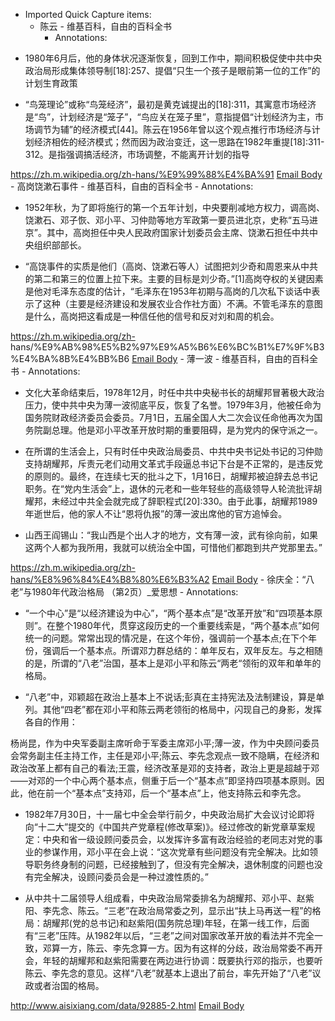 - Imported Quick Capture items:
    - 陈云 - 维基百科，自由的百科全书
        - Annotations:

* 1980年6月后，他的身体状况逐渐恢复，回到工作中，期间积极促使中共中央政治局形成集体领导制[18]:257、提倡“只生一个孩子是眼前第一位的工作”的计划生育政策

* “鸟笼理论”或称“鸟笼经济”，最初是黄克诚提出的[18]:311，其寓意市场经济是“鸟”，计划经济是“笼子”，“鸟应关在笼子里”，意指提倡“计划经济为主，市场调节为辅”的经济模式[44]。陈云在1956年曾以这个观点推行市场经济与计划经济相佐的经济模式；然而因为政治变迁，这一思路在1982年重提[18]:311-312。是指强调搞活经济，市场调整，不能离开计划的指导



https://zh.m.wikipedia.org/zh-hans/%E9%99%88%E4%BA%91 [Email Body](https://files.todoist.com/_ShS1__-Wts0Z-1GD0SLF7qX-sHSCIrMTRj_PmghNn00yjZ5Bo23OfCdg8jhKO1X/by/21878347/as/file.html)
    - 高岗饶漱石事件 - 维基百科，自由的百科全书
        - Annotations:

* 1952年秋，为了即将施行的第一个五年计划，中央要削减地方权力，调高岗、饶漱石、邓子恢、邓小平、习仲勋等地方军政第一要员进北京，史称“五马进京”。其中，高岗担任中央人民政府国家计划委员会主席、饶漱石担任中共中央组织部部长。

* “高饶事件的实质是他们（高岗、饶漱石等人）试图把刘少奇和周恩来从中共的第二和第三的位置上拉下来。主要的目标是刘少奇。”[1]高岗夺权的关键因素是他对毛泽东态度的估计，“毛泽东在1953年初期与高岗的几次私下谈话中表示了这种（主要是经济建设和发展农业合作社方面）不满。不管毛泽东的意图是什么，高岗把这看成是一种信任他的信号和反对刘和周的机会。



https://zh.m.wikipedia.org/zh-
hans/%E9%AB%98%E5%B2%97%E9%A5%B6%E6%BC%B1%E7%9F%B3%E4%BA%8B%E4%BB%B6 [Email Body](https://files.todoist.com/RfRNKhqpbr1NhN-tC98sU3AqC3xstompeSwxwYsZ1LcYgTakjLjNaf7B-m2Z9qHU/by/21878347/as/file.html)
    - 薄一波 - 维基百科，自由的百科全书
        - Annotations:

* 文化大革命结束后，1978年12月，时任中共中央秘书长的胡耀邦冒著极大政治压力，使中共中央为薄一波彻底平反，恢复了名誉。1979年3月，他被任命为国务院财政经济委员会委员。7月1日，五届全国人大二次会议任命他再次为国务院副总理。他是邓小平改革开放时期的重要阻碍，是为党内的保守派之一。

* 在所谓的生活会上，只有时任中央政治局委员、中共中央书记处书记的习仲勋支持胡耀邦，斥责元老们动用文革式手段逼总书记下台是不正常的，是违反党的原则的。最终，在连续七天的批斗之下，1月16日，胡耀邦被迫辞去总书记职务。在“党内生活会”上，退休的元老和一些年轻些的高级领导人轮流批评胡耀邦，未经过中共全会就完成了辞职程式[20]:330。由于此事，胡耀邦1989年逝世后，他的家人不让“恩将仇报”的薄一波出席他的官方追悼会。

* 山西王阎锡山：“我山西是个出人才的地方，文有薄一波，武有徐向前，如果这两个人都为我所用，我就可以统治全中国，可惜他们都跑到共产党那里去。”



https://zh.m.wikipedia.org/zh-hans/%E8%96%84%E4%B8%80%E6%B3%A2 [Email Body](https://files.todoist.com/bIQj2jVgLL873QAv83IfkXnxOaFsEgJ9Aayi27XeImXq0BwlETgBWPJGxcJ6IBe5/by/21878347/as/file.html)
    - 徐庆全：“八老”与1980年代政治格局 （第2页）_爱思想
        - Annotations:

* “一个中心”是“以经济建设为中心”，“两个基本点”是“改革开放”和“四项基本原则”。在整个1980年代，贯穿这段历史的一个重要线索是，“两个基本点”如何统一的问题。常常出现的情况是，在这个年份，强调前一个基本点;在下个年份，强调后一个基本点。所谓邓力群总结的：单年反右，双年反左。与之相随的是，所谓的“八老”治国，基本上是邓小平和陈云“两老“领衔的双年和单年的格局。

* “八老”中，邓颖超在政治上基本上不说话;彭真在主持宪法及法制建设，算是单列。其他“四老”都在邓小平和陈云两老领衔的格局中，闪现自己的身影，发挥各自的作用：

杨尚昆，作为中央军委副主席听命于军委主席邓小平;薄一波，作为中央顾问委员会常务副主任主持工作，主任是邓小平;陈云、李先念观点一致不隐瞒，在经济和政治改革上都有自己的看法;王震，经济改革是邓的支持者，政治上更是超越于邓——对邓的一个中心两个基本点，侧重于后一个“基本点”即坚持四项基本原则。因此，他在前一个“基本点”支持邓，后一个“基本点”上，他支持陈云和李先念。

* 1982年7月30日，十一届七中全会举行前夕，中央政治局扩大会议讨论即将向“十二大”提交的《中国共产党章程(修改草案)》。经过修改的新党章草案规定：中央和省一级设顾问委员会，以发挥许多富有政治经验的老同志对党的事业的参谋作用，邓小平在会上说：“这次党章有些问题没有完全解决。比如领导职务终身制的问题，已经接触到了，但没有完全解决，退休制度的问题也没有完全解决，设顾问委员会是一种过渡性质的。”

* 从中共十二届领导人组成看，中央政治局常委排名为胡耀邦、邓小平、赵紫阳、李先念、陈云。“三老”在政治局常委之列，显示出“扶上马再送一程”的格局：胡耀邦(党的总书记)和赵紫阳(国务院总理)年轻，在第一线工作，后面有“三老”压阵。从1982年以后，“三老”之间对国家改革开放的看法并不完全一致，邓算一方，陈云、李先念算一方。因为有这样的分歧，政治局常委不再开会，年轻的胡耀邦和赵紫阳需要在两边进行协调：既要执行邓的指示，也要听陈云、李先念的意见。这样“八老”就基本上退出了前台，率先开始了“八老”议政或者治国的格局。



http://www.aisixiang.com/data/92885-2.html [Email Body](https://files.todoist.com/MEOq4m_h09-PK5ZFl3al_XNGutS8HiS9yAIwxYsSS2kvoBh2cWlbqWji0RZBacV1/by/21878347/as/file.html)
